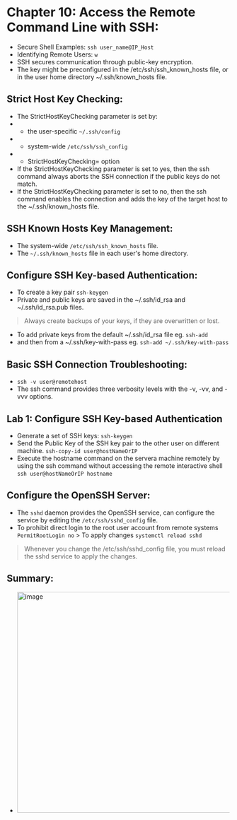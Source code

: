 # Chapter 10: Access the Remote Command Line with SSH:

- Secure Shell Examples: `ssh user_name@IP_Host`
- Identifying Remote Users: `w`
- SSH secures communication through public-key encryption.
- The key might be preconfigured in the /etc/ssh/ssh_known_hosts file, or in the user home directory ~/.ssh/known_hosts file.

## Strict Host Key Checking:
- The StrictHostKeyChecking parameter is set by:
- - the user-specific `~/.ssh/config`
- - system-wide `/etc/ssh/ssh_config`
- - StrictHostKeyChecking= option
- If the StrictHostKeyChecking parameter is set to yes, then the ssh command always aborts the SSH connection if the public keys do not match.
- If the StrictHostKeyChecking parameter is set to no, then the ssh command enables the connection and adds the key of the target host to the ~/.ssh/known_hosts file.


## SSH Known Hosts Key Management:
- The system-wide `/etc/ssh/ssh_known_hosts` file.
- The `~/.ssh/known_hosts` file in each user's home directory.

## Configure SSH Key-based Authentication:
- To create a key pair `ssh-keygen`
- Private and public keys are saved in the ~/.ssh/id_rsa and ~/.ssh/id_rsa.pub files.
> Always create backups of your keys, if they are overwritten or lost.
- To add private keys from the default ~/.ssh/id_rsa file eg. `ssh-add`
- and then from a ~/.ssh/key-with-pass eg. `ssh-add ~/.ssh/key-with-pass`

## Basic SSH Connection Troubleshooting:
- `ssh -v user@remotehost`
- The ssh command provides three verbosity levels with the -v, -vv, and -vvv options.

## Lab 1: Configure SSH Key-based Authentication
- Generate a set of SSH keys: `ssh-keygen`
- Send the Public Key of the SSH key pair to the other user on different machine. `ssh-copy-id user@hostNameOrIP`
- Execute the hostname command on the servera machine remotely by using the ssh command without accessing the remote interactive shell `ssh user@hostNameOrIP hostname` 

## Configure the OpenSSH Server:
- The `sshd` daemon provides the OpenSSH service, can configure the service by editing the `/etc/ssh/sshd_config` file.
- To prohibit direct login to the root user account from remote systems `PermitRootLogin no` > To apply changes `systemctl reload sshd`
> Whenever you change the /etc/ssh/sshd_config file, you must reload the sshd service to apply the changes.

## Summary:
- <img width="500" alt="image" src="https://github.com/cybersome/Linux-octo/assets/40174034/d8220fb9-3d13-4ada-9455-887b21a7914d">





